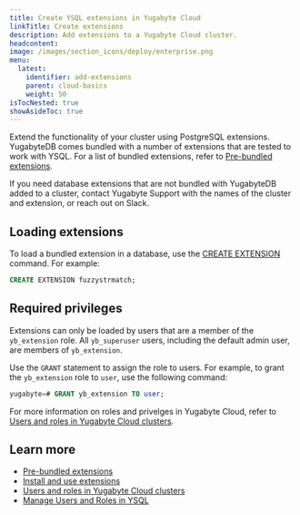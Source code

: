 ```yaml
---
title: Create YSQL extensions in Yugabyte Cloud
linkTitle: Create extensions
description: Add extensions to a Yugabyte Cloud cluster.
headcontent:
image: /images/section_icons/deploy/enterprise.png
menu:
  latest:
    identifier: add-extensions
    parent: cloud-basics
    weight: 50
isTocNested: true
showAsideToc: true
---
```


Extend the functionality of your cluster using PostgreSQL extensions. YugabyteDB comes bundled with a number of extensions that are tested to work with YSQL. For a list of bundled extensions, refer to [Pre-bundled extensions](../../../explore/ysql-language-features/extensions).

If you need database extensions that are not bundled with YugabyteDB added to a cluster, contact Yugabyte Support with the names of the cluster and extension, or reach out on Slack.

## Loading extensions

To load a bundled extension in a database, use the [CREATE EXTENSION](../../../api/ysql/the-sql-language/statements/ddl_create_extension/) command. For example:

```sql
CREATE EXTENSION fuzzystrmatch;
```

## Required privileges

Extensions can only be loaded by users that are a member of the `yb_extension` role. All `yb_superuser` users, including the default admin user, are members of `yb_extension`.

Use the `GRANT` statement to assign the role to users. For example, to grant the `yb_extension` role to `user`, use the following command:

```sql
yugabyte=# GRANT yb_extension TO user;
```

For more information on roles and privelges in Yugabyte Cloud, refer to [Users and roles in Yugabyte Cloud clusters](../cloud-security/cloud-users/).

## Learn more

- [Pre-bundled extensions](../../../explore/ysql-language-features/extensions/)
- [Install and use extensions](../../../api/ysql/extensions/)
- [Users and roles in Yugabyte Cloud clusters](../../cloud-security/cloud-users/)
- [Manage Users and Roles in YSQL](../../../secure/authorization/create-roles/)
